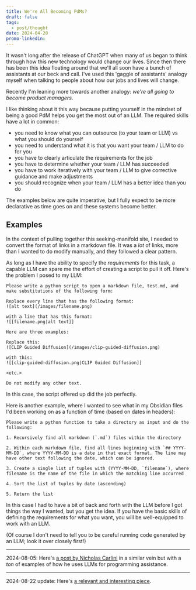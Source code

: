 ```yaml
---
title: We're All Becoming PdMs?
draft: false
tags:
  - post/thought
date: 2024-04-20
promo-linkedin:
---
```

It wasn't long after the release of ChatGPT when many of us began to think through how this new technology would change our lives. Since then there has been this idea floating around that we'll all soon have a bunch of assistants at our beck and call. I've used this 'gaggle of assistants' analogy myself when talking to people about how our jobs and lives will change.

Recently I'm leaning more towards another analogy: *we're all going to become product managers*.

I like thinking about it this way because putting yourself in the mindset of being a good PdM helps you get the most out of an LLM. The required skills have a lot in common:
- you need to know what you can outsource (to your team or LLM) vs what you should do yourself
- you need to understand what it is that you want your team / LLM to do for you
- you have to clearly articulate the requirements for the job
- you have to determine whether your team / LLM has succeeded
- you have to work iteratively with your team / LLM to give corrective guidance and make adjustments
- you should recognize when your team / LLM has a better idea than you do

The examples below are quite imperative, but I fully expect to be more declarative as time goes on and these systems become better.

## Examples

In the context of pulling together this seeking-manifold site, I needed to convert the format of links in a markdown file. It was a *lot* of links, more than I wanted to do modify manually, and they followed a clear pattern.

As long as I have the ability to specify the *requirements* for this task, a capable LLM can spare me the effort of creating a script to pull it off. Here's the problem I posed to my LLM:

```
Please write a python script to open a markdown file, test.md, and make substitutions of the following form:

Replace every line that has the following format:
![alt text](/images/filename.png)

with a line that has this format:
![[filename.png|alt text]]

Here are three examples:

Replace this:
![CLIP Guided Diffusion](/images/clip-guided-diffusion.png)

with this:
![[clip-guided-diffusion.png|CLIP Guided Diffusion]]

<etc.>

Do not modify any other text.
```

In this case, the script offered up did the job perfectly.

Here is another example, where I wanted to see what in my Obsidian files I'd been working on as a function of time (based on dates in headers):

```
Please write a python function to take a directory as input and do the following:

1. Recursively find all markdown (`.md`) files within the directory

2. Within each markdown file, find all lines beginning with `## YYYY-MM-DD`, where YYYY-MM-DD is a date in that exact format. The line may have other text following the date, which can be ignored.

3. Create a single list of tuples with (YYYY-MM-DD, `filename`), where filename is the name of the file in which the matching line occurred

4. Sort the list of tuples by date (ascending)

5. Return the list
```

In this case I had to have a bit of back and forth with the LLM before I got things the way I wanted, but you get the idea. If you have the basic skills of defining the requirements for what you want, you will be well-equipped to work with an LLM.

(Of course I don't need to tell you to be careful running code generated by an LLM; look it over closely first!)

---

2024-08-05: Here's [a post by Nicholas Carlini](https://nicholas.carlini.com/writing/2024/how-i-use-ai.html) in a similar vein but with a *ton* of examples of how he uses LLMs for programming assistance.

---

2024-08-22 update: Here's [a relevant and interesting piece](https://www.lennysnewsletter.com/p/why-pms-are-best-positioned-to-thrive?_bhlid=ff137556a5d14e3771838ca37119a0bd5a13e6d8).
